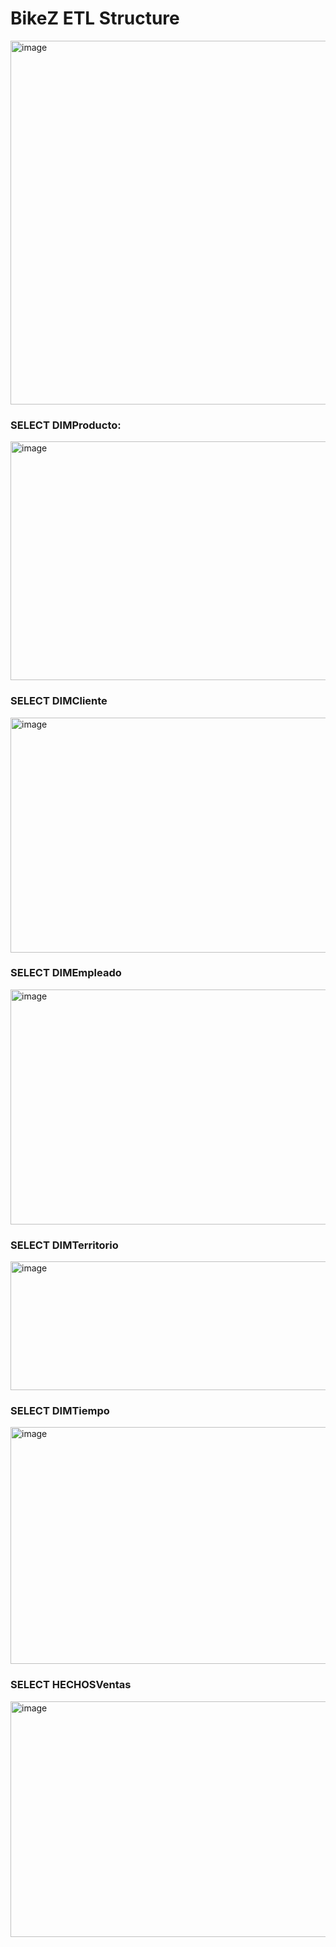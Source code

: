 # BikeZ ETL Structure
<img width="727" height="582" alt="image" src="https://github.com/user-attachments/assets/55fdc35f-e506-4c2c-b1cf-bb0b64ea8f64" />

### SELECT DIMProducto:
<img width="644" height="382" alt="image" src="https://github.com/user-attachments/assets/985d8a37-7d85-44ae-a7e6-5f56ff6541a9" />

### SELECT DIMCliente
<img width="583" height="376" alt="image" src="https://github.com/user-attachments/assets/8f533ebf-7cf8-4072-ada0-6f740c071752" />

### SELECT DIMEmpleado
<img width="1313" height="376" alt="image" src="https://github.com/user-attachments/assets/599d3573-0d55-4b8a-8d6b-299469b64012" />

### SELECT DIMTerritorio
<img width="579" height="206" alt="image" src="https://github.com/user-attachments/assets/8cc76e1d-423a-4d43-a62d-6bbd2cf01798" />

### SELECT DIMTiempo
<img width="1019" height="379" alt="image" src="https://github.com/user-attachments/assets/641697f6-dede-49d6-b8e8-55088b5ad2e8" />

### SELECT HECHOSVentas
<img width="685" height="377" alt="image" src="https://github.com/user-attachments/assets/7539ba25-9d67-4d9f-a756-080bde498f8b" />
